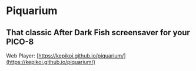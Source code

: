 # Piquarium
That classic After Dark Fish screensaver for your PICO-8
---

Web Player: [https://kepikoi.github.io/piquarium/](https://kepikoi.github.io/piquarium/)

